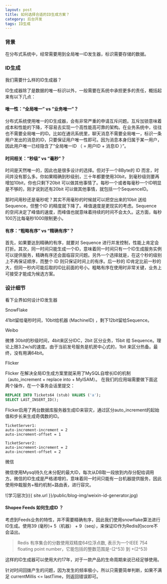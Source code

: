 ```yaml
---
layout: post
title: 如何选择合适的ID生成方案？
category: 后台开发
tags: ID生成
---
```

### 背景
在分布式系统中，经常需要用到全局唯一ID发生器，标识需要存储的数据。

### ID生成
我们需要什么样的ID生成器？

ID生成器除了是数据的唯一标识以外，一般需要在系统中承担更多的责任，概括起来有以下几点：

#### 唯一性：“全局唯一” vs “业务唯一”？
分布式系统使用唯一的ID生成器，会有非常严重的申请互斥问题。互斥加锁意味着成本和性能的下降，不容易去实现一个高性能高可靠的架构。在业务系统中，往往也不需要全局唯一的ID。比如在通讯系统里，聊天消息不需要全局唯一，标识一条用户发出的消息的ID，只要保证用户唯一性即可。因为消息本身归属于某一用户，因此用户唯一已经隐含了“全局唯一ID （ = 用户ID + 消息ID ）”。

#### 时间相关：“秒级” vs “毫秒”？
时间是天然唯一的，因此也是很多设计的选择。但对于一个8Byte的 ID 而言，时间并没有那么多。你如果精确到秒级别，三十年都要使用30bit，到毫秒级则要再增加10bit，你也只剩下20bit 可以做其他事情了。每秒一个或者每毫秒一个ID明显是不够的，刚才说到还有20bit 可以做其他事情，就包括一个SequenceID。

那时间用秒还是毫秒呢？其实不用毫秒的时候就可以把空出来的10bit 送给 Sequence，但整个ID 的精度就下降了。峰值速度是更现实的考虑。Sequence 的空间决定了峰值的速度，而峰值也就意味着持续的时间不会太久。这方面，每秒100万比每毫秒1000限制更小。

#### 有序：“粗略有序” vs “精确有序”？
首先，如果要达到精确的有序，就要对 Sequence 进行并发控制，性能上肯定会打折。其次，同一时间只能生成一个ID，意味着同一时间只有一个ID生成服务实例可以提供服务，精确有序还会面临容灾问题。另外一个选择就是，在这个秒的级别上不再保证顺序，而整个 ID 则只保证时间上的有序。后一秒的 ID肯定比前一秒的大，但同一秒内可能后取的ID比前面的号小。粗略有序在使用时非常关键，业务上可接受才能成为候选方案。



### 设计细节

看下业界如何设计ID发生器

SnowFlake

41bit留给毫秒时间，10bit给机器 (MachineID) ，剩下12bit留给Sequence。

Weibo

微博 30bit的秒级时间，4bit来区分IDC，2bit 区分业务，15bit 给 Sequence。理论上限3.2w/s的速度。由于当前发号服务是机房中心式的，1bit 来区分热备。最终，没有用满64bit。


Flicker

Flicker 在解决全局ID生成方案里就采用了MySQL自增长ID的机制（auto_increment + replace into + MyISAM）。
在我们的应用端需要做下面这两个操作，在一个事务会话里提交：
```sql
REPLACE INTO Tickets64 (stub) VALUES ('a');
SELECT LAST_INSERT_ID();
```
Flicker启用了两台数据库服务器生成ID来容灾，通过区分auto_increment的起始值和步长来生成奇偶数的ID。
```
TicketServer1:
auto-increment-increment = 2
auto-increment-offset = 1

TicketServer2:
auto-increment-increment = 2
auto-increment-offset = 2
```

微信

微信使用Mysql持久化未分配的最大ID，每次从DB取一段放到内存分配给调用方。微信的ID生成是严格递增的，意味着同一时间只能有一台机器提供服务，因此使用仲裁服务+租约机制+路由表，进行容灾。

![学习层次]({{ site.url }}/public/blog-img/weixin-id-generator.jpg)


#### Shopee Feeds 如何生成ID ？
考虑到Feeds业务的特性，并不需要精确有序，因此我们使用snowflake算法进行ID生成。使用39 (毫秒)+ 5（机器） + 9（seq），来保证ID作为Redis的score不会溢出。
> Redis 有序集合的分数使用双精度64位浮点数, 表示为一个IEEE 754 floating point number，它能包括的整数范围是-(2^53) 到 +(2^53)

这样的ID生成器可以使用大约17年，对于一款产品的生命周期来说已经足够使用。

针对时间回拨产生的问题，因为发生的频率极小，所以只需要简单判断，如果不满足 currentMillis <= lastTime，则返回错误即可。